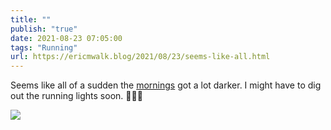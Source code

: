 ```yaml
---
title: ""
publish: "true"
date: 2021-08-23 07:05:00
tags: "Running"
url: https://ericmwalk.blog/2021/08/23/seems-like-all.html
---
```


Seems like all of a sudden the [mornings](https://www.strava.com/activities/5839207416) got a lot darker. I might have to dig out the running lights soon. 🏃🏻‍♂️

![](https://ericmwalk.blog/uploads/2021/cfc6d21003.jpg)